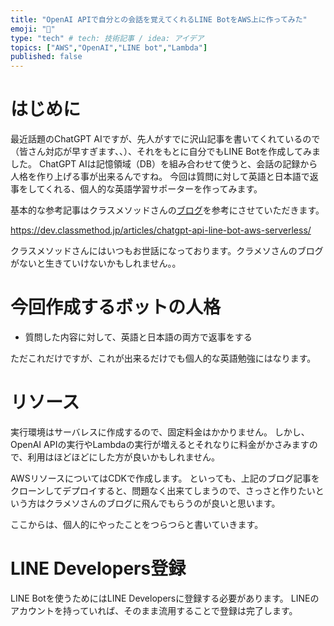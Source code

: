 ```yaml
---
title: "OpenAI APIで自分との会話を覚えてくれるLINE BotをAWS上に作ってみた"
emoji: "🦁"
type: "tech" # tech: 技術記事 / idea: アイデア
topics: ["AWS","OpenAI","LINE bot","Lambda"]
published: false
---
```


# はじめに

最近話題のChatGPT AIですが、先人がすでに沢山記事を書いてくれているので（皆さん対応が早すぎます、、）、それをもとに自分でもLINE Botを作成してみました。
ChatGPT AIは記憶領域（DB）を組み合わせて使うと、会話の記録から人格を作り上げる事が出来るんですね。
今回は質問に対して英語と日本語で返事をしてくれる、個人的な英語学習サポーターを作ってみます。

基本的な参考記事はクラスメソッドさんの[ブログ](https://dev.classmethod.jp/articles/chatgpt-api-line-bot-aws-serverless/)を参考にさせていただきます。

https://dev.classmethod.jp/articles/chatgpt-api-line-bot-aws-serverless/

クラスメソッドさんにはいつもお世話になっております。クラメソさんのブログがないと生きていけないかもしれません。。


# 今回作成するボットの人格

* 質問した内容に対して、英語と日本語の両方で返事をする

ただこれだけですが、これが出来るだけでも個人的な英語勉強にはなります。


# リソース

実行環境はサーバレスに作成するので、固定料金はかかりません。
しかし、OpenAI APIの実行やLambdaの実行が増えるとそれなりに料金がかさみますので、利用はほどほどにした方が良いかもしれません。

AWSリソースについてはCDKで作成します。
といっても、上記のブログ記事をクローンしてデプロイすると、問題なく出来てしまうので、さっさと作りたいという方はクラメソさんのブログに飛んでもらうのが良いと思います。

ここからは、個人的にやったことをつらつらと書いていきます。


# LINE Developers登録

LINE Botを使うためにはLINE Developersに登録する必要があります。
LINEのアカウントを持っていれば、そのまま流用することで登録は完了します。







